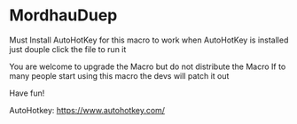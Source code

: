 # MordhauDuep
Must Install AutoHotKey for this macro to work
when AutoHotKey is installed just douple click the file to run it

You are welcome to upgrade the Macro but do not distribute the Macro
If to many people start using this macro the devs will patch it out

Have fun!

AutoHotkey: https://www.autohotkey.com/
